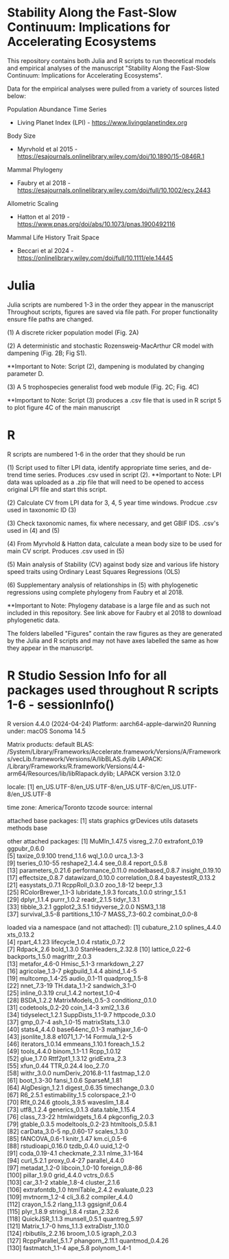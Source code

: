 # Stability Along the Fast-Slow Continuum: Implications for Accelerating Ecosystems
This repository contains both Julia and R scripts to run theoretical models and empirical analyses of the manuscript "Stability Along the Fast-Slow Continuum: Implications for Accelerating Ecosystems".

Data for the empirical analyses were pulled from a variety of sources listed below:

Population Abundance Time Series
  - Living Planet Index (LPI) - https://www.livingplanetindex.org

Body Size
  - Myrvhold et al 2015 - https://esajournals.onlinelibrary.wiley.com/doi/10.1890/15-0846R.1

Mammal Phylogeny 
  - Faubry et al 2018 - https://esajournals.onlinelibrary.wiley.com/doi/full/10.1002/ecy.2443
  
Allometric Scaling
  - Hatton et al 2019 - https://www.pnas.org/doi/abs/10.1073/pnas.1900492116

Mammal Life History Trait Space
  - Beccari et al 2024 - https://onlinelibrary.wiley.com/doi/full/10.1111/ele.14445

# Julia
Julia scripts are numbered 1-3 in the order they appear in the manuscript
Throughout scripts, figures are saved via file path. For proper functionality ensure file paths are changed.

(1) A discrete ricker population model (Fig. 2A)

(2) A deterministic and stochastic Rozensweig-MacArthur CR model with dampening (Fig. 2B; Fig S1).

**Important to Note: Script (2), dampening is modulated by changing parameter D.

(3) A 5 trophospecies generalist food web module (Fig. 2C; Fig. 4C)

**Important to Note: Script (3) produces a .csv file that is used in R script 5 to plot figure 4C of the main manuscript

# R
R scripts are numbered 1-6 in the order that they should be run

(1) Script used to filter LPI data, identify appropriate time series, and de-trend time series. Produces .csv used in script (2).
**Important to Note: LPI data was uploaded as a .zip file that will need to be opened to access original LPI file and start this script.

(2) Calculate CV from LPI data for 3, 4, 5 year time windows. Prodcue .csv used in taxonomic ID (3)

(3) Check taxonomic names, fix where necessary, and get GBIF IDS. .csv's used in (4) and (5)

(4) From Myrvhold & Hatton data, calculate a mean body size to be used for main CV script. Produces .csv used in (5)

(5) Main analysis of Stability (CV) against body size and various life history speed traits using Ordinary Least Squares Regressions (OLS)

(6) Supplementary analysis of relationships in (5) with phylogenetic regressions using complete phylogeny from Faubry et al 2018.

**Important to Note: Phylogeny database is a large file and as such not included in this repository. See link above for Faubry et al 2018 to download phylogenetic data.


The folders labelled "Figures" contain the raw figures as they are generated by the Julia and R scripts and may not have axes labelled the same as how they appear in the manuscript.


# R Studio Session Info for all packages used throughout R scripts 1-6 - sessionInfo()
R version 4.4.0 (2024-04-24)
Platform: aarch64-apple-darwin20
Running under: macOS Sonoma 14.5

Matrix products: default
BLAS:   /System/Library/Frameworks/Accelerate.framework/Versions/A/Frameworks/vecLib.framework/Versions/A/libBLAS.dylib 
LAPACK: /Library/Frameworks/R.framework/Versions/4.4-arm64/Resources/lib/libRlapack.dylib;  LAPACK version 3.12.0

locale:
[1] en_US.UTF-8/en_US.UTF-8/en_US.UTF-8/C/en_US.UTF-8/en_US.UTF-8

time zone: America/Toronto
tzcode source: internal

attached base packages:
[1] stats     graphics  grDevices utils     datasets  methods   base     

other attached packages:
 [1] MuMIn_1.47.5       visreg_2.7.0       extrafont_0.19     ggpubr_0.6.0      
 [5] taxize_0.9.100     trend_1.1.6        wql_1.0.0          urca_1.3-3        
 [9] tseries_0.10-55    reshape2_1.4.4     see_0.8.4          report_0.5.8      
[13] parameters_0.21.6  performance_0.11.0 modelbased_0.8.7   insight_0.19.10   
[17] effectsize_0.8.7   datawizard_0.10.0  correlation_0.8.4  bayestestR_0.13.2 
[21] easystats_0.7.1    RcppRoll_0.3.0     zoo_1.8-12         beepr_1.3         
[25] RColorBrewer_1.1-3 lubridate_1.9.3    forcats_1.0.0      stringr_1.5.1     
[29] dplyr_1.1.4        purrr_1.0.2        readr_2.1.5        tidyr_1.3.1       
[33] tibble_3.2.1       ggplot2_3.5.1      tidyverse_2.0.0    NSM3_1.18         
[37] survival_3.5-8     partitions_1.10-7  MASS_7.3-60.2      combinat_0.0-8    

loaded via a namespace (and not attached):
  [1] cubature_2.1.0      splines_4.4.0       xts_0.13.2         
  [4] rpart_4.1.23        lifecycle_1.0.4     rstatix_0.7.2      
  [7] Rdpack_2.6          bold_1.3.0          StanHeaders_2.32.8 
 [10] lattice_0.22-6      backports_1.5.0     magrittr_2.0.3     
 [13] metafor_4.6-0       Hmisc_5.1-3         rmarkdown_2.27     
 [16] agricolae_1.3-7     pkgbuild_1.4.4      abind_1.4-5        
 [19] multcomp_1.4-25     audio_0.1-11        quadprog_1.5-8     
 [22] nnet_7.3-19         TH.data_1.1-2       sandwich_3.1-0     
 [25] inline_0.3.19       crul_1.4.2          nortest_1.0-4      
 [28] BSDA_1.2.2          MatrixModels_0.5-3  conditionz_0.1.0   
 [31] codetools_0.2-20    coin_1.4-3          xml2_1.3.6         
 [34] tidyselect_1.2.1    SuppDists_1.1-9.7   httpcode_0.3.0     
 [37] gmp_0.7-4           ash_1.0-15          matrixStats_1.3.0  
 [40] stats4_4.4.0        base64enc_0.1-3     mathjaxr_1.6-0     
 [43] jsonlite_1.8.8      e1071_1.7-14        Formula_1.2-5      
 [46] iterators_1.0.14    emmeans_1.10.1      foreach_1.5.2      
 [49] tools_4.4.0         binom_1.1-1.1       Rcpp_1.0.12        
 [52] glue_1.7.0          Rttf2pt1_1.3.12     gridExtra_2.3      
 [55] xfun_0.44           TTR_0.24.4          loo_2.7.0          
 [58] withr_3.0.0         numDeriv_2016.8-1.1 fastmap_1.2.0      
 [61] boot_1.3-30         fansi_1.0.6         SparseM_1.81       
 [64] AlgDesign_1.2.1     digest_0.6.35       timechange_0.3.0   
 [67] R6_2.5.1            estimability_1.5    colorspace_2.1-0   
 [70] Rfit_0.24.6         gtools_3.9.5        waveslim_1.8.4     
 [73] utf8_1.2.4          generics_0.1.3      data.table_1.15.4  
 [76] class_7.3-22        htmlwidgets_1.6.4   pkgconfig_2.0.3    
 [79] gtable_0.3.5        modeltools_0.2-23   htmltools_0.5.8.1  
 [82] carData_3.0-5       np_0.60-17          scales_1.3.0       
 [85] fANCOVA_0.6-1       knitr_1.47          km.ci_0.5-6        
 [88] rstudioapi_0.16.0   tzdb_0.4.0          uuid_1.2-0         
 [91] coda_0.19-4.1       checkmate_2.3.1     nlme_3.1-164       
 [94] curl_5.2.1          proxy_0.4-27        parallel_4.4.0     
 [97] metadat_1.2-0       libcoin_1.0-10      foreign_0.8-86     
[100] pillar_1.9.0        grid_4.4.0          vctrs_0.6.5        
[103] car_3.1-2           xtable_1.8-4        cluster_2.1.6      
[106] extrafontdb_1.0     htmlTable_2.4.2     evaluate_0.23      
[109] mvtnorm_1.2-4       cli_3.6.2           compiler_4.4.0     
[112] crayon_1.5.2        rlang_1.1.3         ggsignif_0.6.4     
[115] plyr_1.8.9          stringi_1.8.4       rstan_2.32.6       
[118] QuickJSR_1.1.3      munsell_0.5.1       quantreg_5.97      
[121] Matrix_1.7-0        hms_1.1.3           extraDistr_1.10.0  
[124] rbibutils_2.2.16    broom_1.0.5         igraph_2.0.3       
[127] RcppParallel_5.1.7  phangorn_2.11.1     quantmod_0.4.26    
[130] fastmatch_1.1-4     ape_5.8             polynom_1.4-1      
> 

